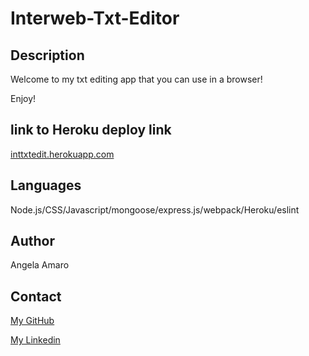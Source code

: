 # Interweb-Txt-Editor

## Description

Welcome to my txt editing app that you can use in a browser!

Enjoy!

## link to Heroku deploy link

[inttxtedit.herokuapp.com](https://inttxtedit.herokuapp.com/)

## Languages

Node.js/CSS/Javascript/mongoose/express.js/webpack/Heroku/eslint

## Author

Angela Amaro

## Contact

[My GitHub](https://github.com/Angela-Amaro)

[My Linkedin](https://www.linkedin.com/in/angela-amaro-342792204/)
